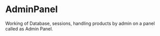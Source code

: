 # AdminPanel
Working of Database, sessions, handling products by admin on a panel called as Admin Panel.
